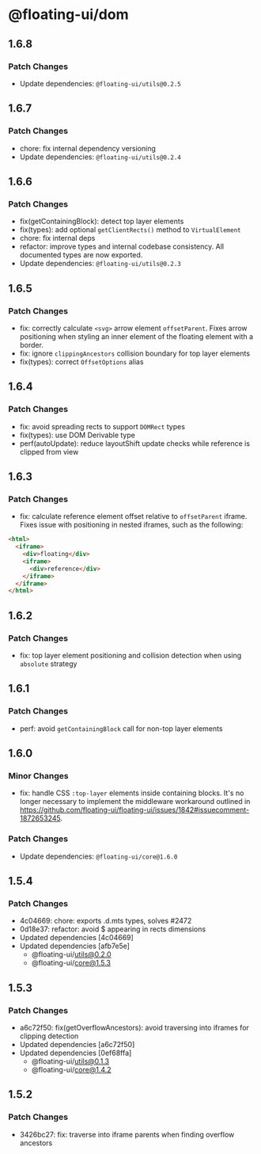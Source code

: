 # @floating-ui/dom

## 1.6.8

### Patch Changes

- Update dependencies: `@floating-ui/utils@0.2.5`

## 1.6.7

### Patch Changes

- chore: fix internal dependency versioning
- Update dependencies: `@floating-ui/utils@0.2.4`

## 1.6.6

### Patch Changes

- fix(getContainingBlock): detect top layer elements
- fix(types): add optional `getClientRects()` method to `VirtualElement`
- chore: fix internal deps
- refactor: improve types and internal codebase consistency. All documented types are now exported.
- Update dependencies: `@floating-ui/utils@0.2.3`

## 1.6.5

### Patch Changes

- fix: correctly calculate `<svg>` arrow element `offsetParent`. Fixes arrow positioning when styling an inner element of the floating element with a border.
- fix: ignore `clippingAncestors` collision boundary for top layer elements
- fix(types): correct `OffsetOptions` alias

## 1.6.4

### Patch Changes

- fix: avoid spreading rects to support `DOMRect` types
- fix(types): use DOM Derivable type
- perf(autoUpdate): reduce layoutShift update checks while reference is clipped from view

## 1.6.3

### Patch Changes

- fix: calculate reference element offset relative to `offsetParent` iframe. Fixes issue with positioning in nested iframes, such as the following:

```html
<html>
  <iframe>
    <div>floating</div>
    <iframe>
      <div>reference</div>
    </iframe>
  </iframe>
</html>
```

## 1.6.2

### Patch Changes

- fix: top layer element positioning and collision detection when using `absolute` strategy

## 1.6.1

### Patch Changes

- perf: avoid `getContainingBlock` call for non-top layer elements

## 1.6.0

### Minor Changes

- fix: handle CSS `:top-layer` elements inside containing blocks. It's no longer
  necessary to implement the middleware workaround outlined in
  https://github.com/floating-ui/floating-ui/issues/1842#issuecomment-1872653245.

### Patch Changes

- Update dependencies: `@floating-ui/core@1.6.0`

## 1.5.4

### Patch Changes

- 4c04669: chore: exports .d.mts types, solves #2472
- 0d18e37: refactor: avoid $ appearing in rects dimensions
- Updated dependencies [4c04669]
- Updated dependencies [afb7e5e]
  - @floating-ui/utils@0.2.0
  - @floating-ui/core@1.5.3

## 1.5.3

### Patch Changes

- a6c72f50: fix(getOverflowAncestors): avoid traversing into iframes for
  clipping detection
- Updated dependencies [a6c72f50]
- Updated dependencies [0ef68ffa]
  - @floating-ui/utils@0.1.3
  - @floating-ui/core@1.4.2

## 1.5.2

### Patch Changes

- 3426bc27: fix: traverse into iframe parents when finding overflow ancestors
